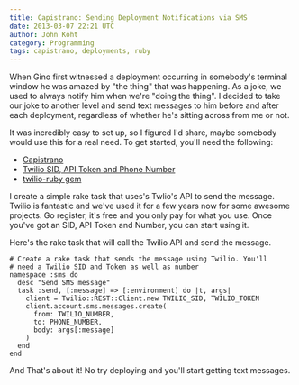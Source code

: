 ```yaml
---
title: Capistrano: Sending Deployment Notifications via SMS
date: 2013-03-07 22:21 UTC
author: John Koht
category: Programming
tags: capistrano, deployments, ruby
---
```


When Gino first witnessed a deployment occurring in somebody's terminal window he was amazed by "the thing" that was happening. As a joke, we used to always notify him when we're "doing the thing". I decided to take our joke to another level and send text messages to him before and after each deployment, regardless of whether he's sitting across from me or not. 

It was incredibly easy to set up, so I figured I'd share, maybe somebody would use this for a real need. To get started, you'll need the following:

- [Capistrano](https://github.com/capistrano/capistrano)
- [Twilio SID, API Token and Phone Number](http://www.twilio.com/)
- [twilio-ruby gem](https://github.com/twilio/twilio-ruby)

I create a simple rake task that uses's Twlio's API to send the message. Twilio is fantastic and we've used it for a few years now for some awesome projects. Go register, it's free and you only pay for what you use. Once you've got an SID, API Token and Number, you can start using it.

Here's the rake task that will call the Twilio API and send the message.

```
# Create a rake task that sends the message using Twilio. You'll 
# need a Twilio SID and Token as well as number
namespace :sms do
  desc "Send SMS message"
  task :send, [:message] => [:environment] do |t, args|    
    client = Twilio::REST::Client.new TWILIO_SID, TWILIO_TOKEN
    client.account.sms.messages.create(
      from: TWILIO_NUMBER,
      to: PHONE_NUMBER,
      body: args[:message]
    )
  end
end
```

And That's about it! No try deploying and you'll start getting text messages.

